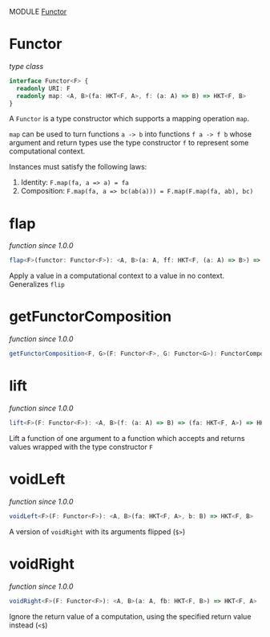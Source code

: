 MODULE [Functor](https://github.com/gcanti/fp-ts/blob/master/src/Functor.ts)

# Functor

_type class_

```ts
interface Functor<F> {
  readonly URI: F
  readonly map: <A, B>(fa: HKT<F, A>, f: (a: A) => B) => HKT<F, B>
}
```

A `Functor` is a type constructor which supports a mapping operation `map`.

`map` can be used to turn functions `a -> b` into functions
`f a -> f b` whose argument and return types use the type constructor `f`
to represent some computational context.

Instances must satisfy the following laws:

1.  Identity: `F.map(fa, a => a) = fa`
2.  Composition: `F.map(fa, a => bc(ab(a))) = F.map(F.map(fa, ab), bc)`

# flap

_function_
_since 1.0.0_

```ts
flap<F>(functor: Functor<F>): <A, B>(a: A, ff: HKT<F, (a: A) => B>) => HKT<F, B>
```

Apply a value in a computational context to a value in no context. Generalizes `flip`

# getFunctorComposition

_function_
_since 1.0.0_

```ts
getFunctorComposition<F, G>(F: Functor<F>, G: Functor<G>): FunctorComposition<F, G>
```

# lift

_function_
_since 1.0.0_

```ts
lift<F>(F: Functor<F>): <A, B>(f: (a: A) => B) => (fa: HKT<F, A>) => HKT<F, B>
```

Lift a function of one argument to a function which accepts and returns values wrapped with the type constructor `F`

# voidLeft

_function_
_since 1.0.0_

```ts
voidLeft<F>(F: Functor<F>): <A, B>(fa: HKT<F, A>, b: B) => HKT<F, B>
```

A version of `voidRight` with its arguments flipped (`$>`)

# voidRight

_function_
_since 1.0.0_

```ts
voidRight<F>(F: Functor<F>): <A, B>(a: A, fb: HKT<F, B>) => HKT<F, A>
```

Ignore the return value of a computation, using the specified return value instead (`<$`)

